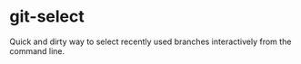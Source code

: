 # git-select
Quick and dirty way to select recently used branches interactively from the command line.

